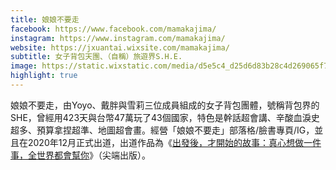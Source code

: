 ```yaml
---
title: 娘娘不要走
facebook: https://www.facebook.com/mamakajima/
instagram: https://www.instagram.com/mamakajima/
website: https://jxuantai.wixsite.com/mamakajima/
subtitle: 女子背包天團、（自稱）旅遊界S.H.E.
image: https://static.wixstatic.com/media/d5e5c4_d25d6d83b28c4d269065f7e08bf4e8d5~mv2.jpg
highlight: true
---
```


娘娘不要走，由Yoyo、戴胖與雪莉三位成員組成的女子背包團體，號稱背包界的SHE，曾經用423天與台幣47萬玩了43個國家，特色是幹話超會講、辛酸血淚史超多、預算拿捏超準、地圖超會畫。經營「娘娘不要走」部落格/臉書專頁/IG，並且在2020年12月正式出道，出道作品為《[出發後，才開始的故事：真心想做一件事，全世界都會幫你](https://www.books.com.tw/products/0010877672)》（尖端出版）。